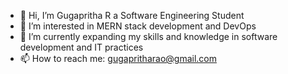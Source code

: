 - 👋 Hi, I’m Gugapritha R a Software Engineering Student 
- 👀 I’m interested in MERN stack development and DevOps
- 🌱 I’m currently expanding my skills and knowledge in software development and IT practices
- 📫 How to reach me: gugapritharao@gmail.com



<!---
Gugapritha-R/Gugapritha-R is a ✨ special ✨ repository because its `README.md` (this file) appears on your GitHub profile.
You can click the Preview link to take a look at your changes.
--->
